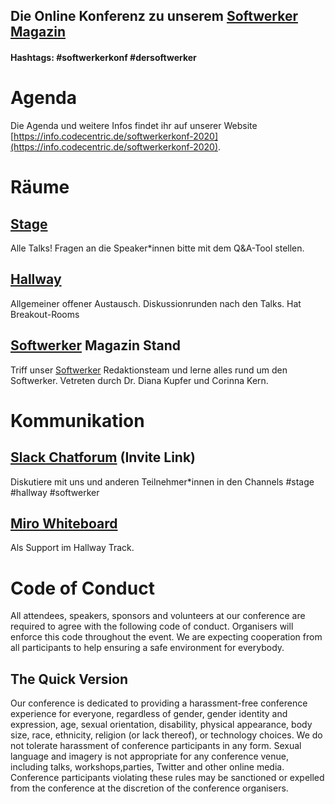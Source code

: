 ## Die Online Konferenz zu unserem [Softwerker Magazin](https://www.dersoftwerker.de)

#### Hashtags: #softwerkerkonf #dersoftwerker 

# Agenda

Die Agenda und weitere Infos findet ihr auf unserer Website [https://info.codecentric.de/softwerkerkonf-2020](https://info.codecentric.de/softwerkerkonf-2020).

# Räume

## [Stage](https://codecentric.zoom.us/j/94123178825?pwd=KzZFcm1xeERWNXkyVUtYN1JFZkxYQT09)

Alle Talks! Fragen an die Speaker\*innen bitte mit dem Q&A-Tool stellen.

## [Hallway](https://codecentric.zoom.us/j/94421281164?pwd=dnk4bi80WmVGYmg5a2FqT2FhYWxlZz09)

Allgemeiner offener Austausch. Diskussionrunden nach den Talks. Hat Breakout-Rooms

## [Softwerker](https://codecentric.zoom.us/j/97793421458?pwd=K095ZFBrRGxrNVEzUGFlMDdzNmRjQT09) Magazin Stand

Triff unser [Softwerker](https://www.dersoftwerker.de) Redaktionsteam und lerne alles rund um den Softwerker. 
Vetreten durch Dr. Diana Kupfer und Corinna Kern.

# Kommunikation

## [Slack Chatforum](https://join.slack.com/t/softwerkerkonf/shared_invite/zt-fdosk9rl-4yJRe0zlNMw1a1Cd16gTDw) (Invite Link)

Diskutiere mit uns und anderen Teilnehmer\*innen in den Channels #stage #hallway #softwerker

## [Miro Whiteboard](https://miro.com/app/board/o9J_kq1eEyU=/)

Als Support im Hallway Track.

# Code of Conduct

All attendees, speakers, sponsors and volunteers at our conference are required to agree with the following code of conduct. Organisers will enforce this code throughout the event. We are expecting cooperation from all participants to help ensuring a safe environment for everybody.

## The Quick Version

Our conference is dedicated to providing a harassment-free conference experience for everyone, regardless of gender, gender identity and expression, age, sexual orientation, disability, physical appearance, body size, race, ethnicity, religion (or lack thereof), or technology choices. We do not tolerate harassment of conference participants in any form. Sexual language and imagery is not appropriate for any conference venue, including talks, workshops,parties, Twitter and other online media. Conference participants violating these rules may be sanctioned or expelled from the conference at the discretion of the conference organisers.

